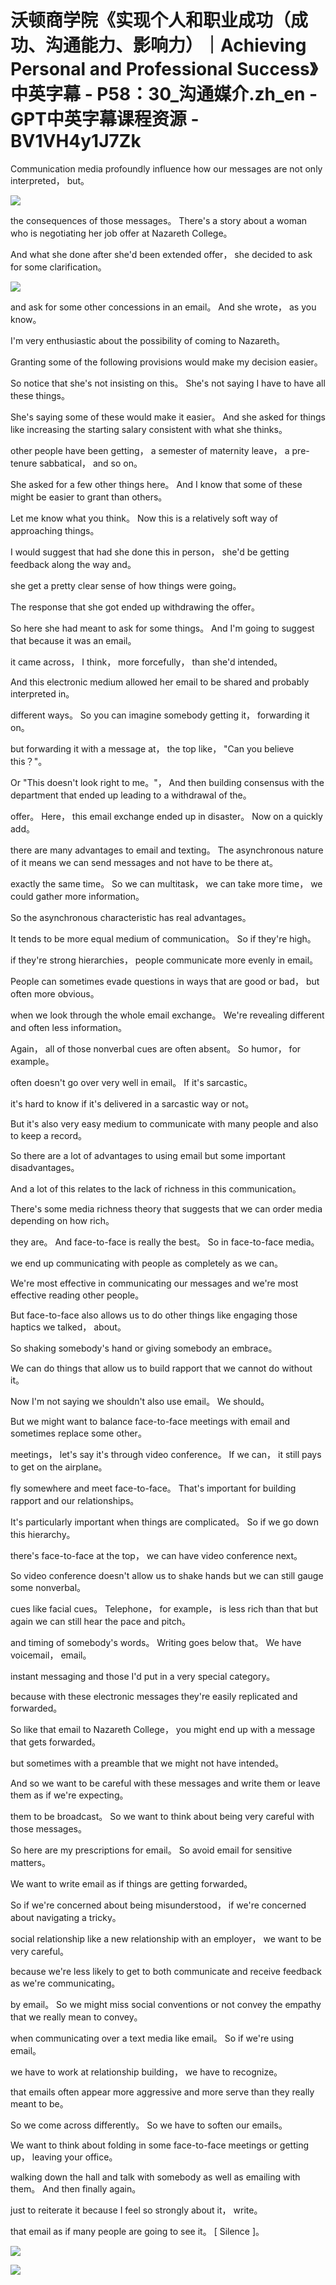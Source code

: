 # 沃顿商学院《实现个人和职业成功（成功、沟通能力、影响力）｜Achieving Personal and Professional Success》中英字幕 - P58：30_沟通媒介.zh_en - GPT中英字幕课程资源 - BV1VH4y1J7Zk

Communication media profoundly influence how our messages are not only interpreted， but。

![](img/a58c3ac1812e486f9db0c395d1217f86_1.png)

the consequences of those messages。 There's a story about a woman who is negotiating her job offer at Nazareth College。

And what she done after she'd been extended offer， she decided to ask for some clarification。

![](img/a58c3ac1812e486f9db0c395d1217f86_3.png)

and ask for some other concessions in an email。 And she wrote， as you know。

I'm very enthusiastic about the possibility of coming to Nazareth。

Granting some of the following provisions would make my decision easier。

So notice that she's not insisting on this。 She's not saying I have to have all these things。

She's saying some of these would make it easier。 And she asked for things like increasing the starting salary consistent with what she thinks。

other people have been getting， a semester of maternity leave， a pre-tenure sabbatical， and so on。

She asked for a few other things here。 And I know that some of these might be easier to grant than others。

Let me know what you think。 Now this is a relatively soft way of approaching things。

I would suggest that had she done this in person， she'd be getting feedback along the way and。

she get a pretty clear sense of how things were going。

The response that she got ended up withdrawing the offer。

So here she had meant to ask for some things。 And I'm going to suggest that because it was an email。

it came across， I think， more forcefully， than she'd intended。

And this electronic medium allowed her email to be shared and probably interpreted in。

different ways。 So you can imagine somebody getting it， forwarding it on。

but forwarding it with a message at， the top like， "Can you believe this？"。

Or "This doesn't look right to me。"， And then building consensus with the department that ended up leading to a withdrawal of the。

offer。 Here， this email exchange ended up in disaster。 Now on a quickly add。

there are many advantages to email and texting。 The asynchronous nature of it means we can send messages and not have to be there at。

exactly the same time。 So we can multitask， we can take more time， we could gather more information。

So the asynchronous characteristic has real advantages。

It tends to be more equal medium of communication。 So if they're high。

if they're strong hierarchies， people communicate more evenly in email。

People can sometimes evade questions in ways that are good or bad， but often more obvious。

when we look through the whole email exchange。 We're revealing different and often less information。

Again， all of those nonverbal cues are often absent。 So humor， for example。

often doesn't go over very well in email。 If it's sarcastic。

it's hard to know if it's delivered in a sarcastic way or not。

But it's also very easy medium to communicate with many people and also to keep a record。

So there are a lot of advantages to using email but some important disadvantages。

And a lot of this relates to the lack of richness in this communication。

There's some media richness theory that suggests that we can order media depending on how rich。

they are。 And face-to-face is really the best。 So in face-to-face media。

we end up communicating with people as completely as we can。

We're most effective in communicating our messages and we're most effective reading other people。

But face-to-face also allows us to do other things like engaging those haptics we talked， about。

So shaking somebody's hand or giving somebody an embrace。

We can do things that allow us to build rapport that we cannot do without it。

Now I'm not saying we shouldn't also use email。 We should。

But we might want to balance face-to-face meetings with email and sometimes replace some other。

meetings， let's say it's through video conference。 If we can， it still pays to get on the airplane。

fly somewhere and meet face-to-face。 That's important for building rapport and our relationships。

It's particularly important when things are complicated。 So if we go down this hierarchy。

there's face-to-face at the top， we can have video conference next。

So video conference doesn't allow us to shake hands but we can still gauge some nonverbal。

cues like facial cues。 Telephone， for example， is less rich than that but again we can still hear the pace and pitch。

and timing of somebody's words。 Writing goes below that。 We have voicemail， email。

instant messaging and those I'd put in a very special category。

because with these electronic messages they're easily replicated and forwarded。

So like that email to Nazareth College， you might end up with a message that gets forwarded。

but sometimes with a preamble that we might not have intended。

And so we want to be careful with these messages and write them or leave them as if we're expecting。

them to be broadcast。 So we want to think about being very careful with those messages。

So here are my prescriptions for email。 So avoid email for sensitive matters。

We want to write email as if things are getting forwarded。

So if we're concerned about being misunderstood， if we're concerned about navigating a tricky。

social relationship like a new relationship with an employer， we want to be very careful。

because we're less likely to get to both communicate and receive feedback as we're communicating。

by email。 So we might miss social conventions or not convey the empathy that we really mean to convey。

when communicating over a text media like email。 So if we're using email。

we have to work at relationship building， we have to recognize。

that emails often appear more aggressive and more serve than they really meant to be。

So we come across differently。 So we have to soften our emails。

We want to think about folding in some face-to-face meetings or getting up， leaving your office。

walking down the hall and talk with somebody as well as emailing with them。 And then finally again。

just to reiterate it because I feel so strongly about it， write。

that email as if many people are going to see it。 [ Silence ]。

![](img/a58c3ac1812e486f9db0c395d1217f86_5.png)

![](img/a58c3ac1812e486f9db0c395d1217f86_6.png)
